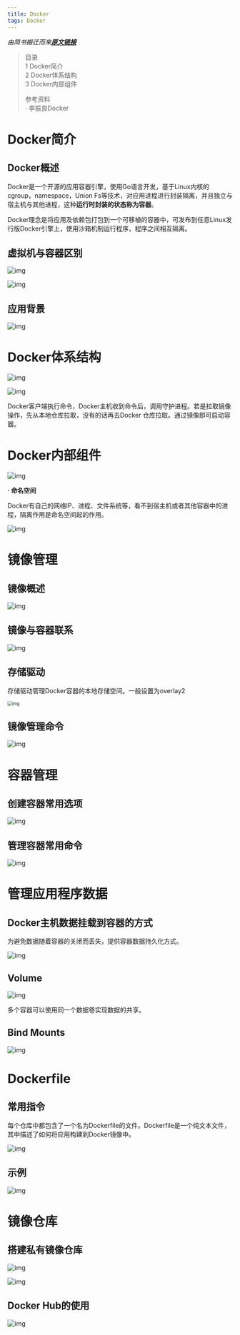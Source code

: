 ```yaml
---
title: Docker
tags: Docker
---
```


*由简书搬迁而来[**原文链接**](https://www.jianshu.com/p/abf15b79a7e9)*

> 目录  
>   1 Docker简介   
>   2 Docker体系结构  
>   3 Docker内部组件  
>
> 参考资料  
>   · 李振良Docker  

# Docker简介

## Docker概述

  Docker是一个开源的应用容器引擎，使用Go语言开发，基于Linux内核的cgroup，namespace，Union Fs等技术，对应用进程进行封装隔离，并且独立与宿主机与其他进程，这种**运行时封装的状态称为容器**。

  Docker理念是将应用及依赖包打包到一个可移植的容器中，可发布到任意Linux发行版Docker引擎上，使用沙箱机制运行程序，程序之间相互隔离。

## 虚拟机与容器区别

![img](/../assets/Docker/1240-20210703124724000.png)

![img](/../assets/Docker/1240-20210703124723983.png)

## 应用背景

![img](/../assets/Docker/1240-20210703124723950.png)

# Docker体系结构

![img](/../assets/Docker/1240-20210703124723951.png)

![img](/../assets/Docker/1240-20210703124723981.png)

  Docker客户端执行命令，Docker主机收到命令后，调用守护进程。若是拉取镜像操作，先从本地仓库拉取，没有的话再去Docker 仓库拉取。通过镜像即可启动容器。

# Docker内部组件

![img](/../assets/Docker/1240-20210703124723966.png)

**· 命名空间**

  Docker有自己的网络IP、进程、文件系统等，看不到宿主机或者其他容器中的进程，隔离作用是命名空间起的作用。

![img](/../assets/Docker/1240-20210703124723990.png)

# 镜像管理

## 镜像概述

![img](/../assets/Docker/1240-20210703124723993.png)

## 镜像与容器联系

![img](/../assets/Docker/1240-20210703124724017.png)

## 存储驱动

  存储驱动管理Docker容器的本地存储空间。一般设置为overlay2

<img src="/../assets/Docker/1240-20210703124724037.png" alt="img" style="zoom:67%;" />

## 镜像管理命令

![img](/../assets/Docker/1240-20210703124724046.png)

# 容器管理

## 创建容器常用选项

![img](/../assets/Docker/1240-20210703124724161.png)

## 管理容器常用命令

![img](/../assets/Docker/1240-20210703124724114.png)

# 管理应用程序数据

## Docker主机数据挂载到容器的方式

  为避免数据随着容器的关闭而丢失，提供容器数据持久化方式。

![img](/../assets/Docker/1240-20210703124724108.png)

## Volume

![img](/../assets/Docker/1240-20210703124724080.png)

  多个容器可以使用同一个数据卷实现数据的共享。

## Bind Mounts

![img](/../assets/Docker/1240-20210703124724095.png)

# Dockerfile

## 常用指令

  每个仓库中都包含了一个名为Dockerfile的文件。Dockerfile是一个纯文本文件，其中描述了如何将应用构建到Docker镜像中。

![img](/../assets/Docker/1240-20210703124724105.png)

## 示例

![img](/../assets/Docker/1240-20210703124724140.png)

# 镜像仓库

## 搭建私有镜像仓库

![img](/../assets/Docker/1240-20210703124724163.png)

![img](/../assets/Docker/1240-20210703124724159.png)

## Docker Hub的使用

![img](/../assets/Docker/1240-20210703124724172.png)
